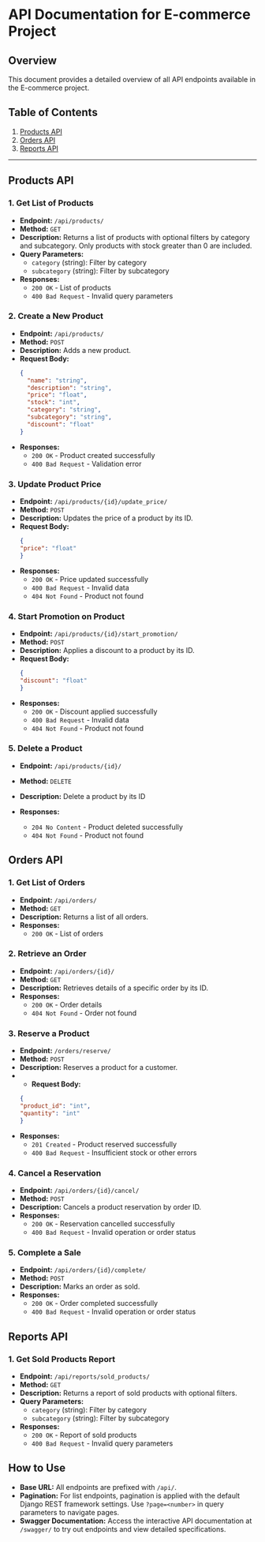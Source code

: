 # API Documentation for E-commerce Project

## Overview
This document provides a detailed overview of all API endpoints available in the E-commerce project.

## Table of Contents
1. [Products API](#products-api)
2. [Orders API](#orders-api)
3. [Reports API](#reports-api)

---

## Products API

### 1. Get List of Products

- **Endpoint:** `/api/products/`
- **Method:** `GET`
- **Description:** Returns a list of products with optional filters by category and subcategory. Only products with stock greater than 0 are included.
- **Query Parameters:**
  - `category` (string): Filter by category
  - `subcategory` (string): Filter by subcategory
- **Responses:**
  - `200 OK` - List of products
  - `400 Bad Request` - Invalid query parameters

### 2. Create a New Product

- **Endpoint:** `/api/products/`
- **Method:** `POST`
- **Description:** Adds a new product.
- **Request Body:**
  ```json
  {
    "name": "string",
    "description": "string",
    "price": "float",
    "stock": "int",
    "category": "string",
    "subcategory": "string",
    "discount": "float"
  }

- **Responses:**
  - `200 OK` -  Product created successfully
  - `400 Bad Request` - Validation error
  

### 3. Update Product Price

- **Endpoint:** `/api/products/{id}/update_price/`
- **Method:** `POST`
- **Description:** Updates the price of a product by its ID.
- **Request Body:**
  ```json
  {
  "price": "float"
  }

- **Responses:**
  - `200 OK` -  Price updated successfully
  - `400 Bad Request` - Invalid data
  - `404 Not Found` - Product not found

### 4. Start Promotion on Product

- **Endpoint:** `/api/products/{id}/start_promotion/`
- **Method:** `POST`
- **Description:** Applies a discount to a product by its ID.
- **Request Body:**
  ```json
  {
  "discount": "float"
  }

- **Responses:**
  - `200 OK` -  Discount applied successfully
  - `400 Bad Request` - Invalid data
  - `404 Not Found` - Product not found

### 5. Delete a Product

- **Endpoint:** `/api/products/{id}/`
- **Method:** `DELETE`
- **Description:** Delete a product by its ID

- **Responses:**
  - `204 No Content` - Product deleted successfully
  - `404 Not Found` - Product not found


## Orders API

### 1. Get List of Orders

- **Endpoint:** `/api/orders/`
- **Method:** `GET`
- **Description:** Returns a list of all orders.
- **Responses:**
  - `200 OK` - List of orders

### 2. Retrieve an Order

- **Endpoint:** `/api/orders/{id}/`
- **Method:** `GET`
- **Description:** Retrieves details of a specific order by its ID.
- **Responses:**
  - `200 OK` - Order details
  - `404 Not Found` - Order not found

### 3. Reserve a Product

- **Endpoint:** `/orders/reserve/`
- **Method:** `POST`
- **Description:** Reserves a product for a customer.
- - **Request Body:**
  ```json
  {
  "product_id": "int",
  "quantity": "int"
  }
- **Responses:**
  - `201 Created` - Product reserved successfully
  - `400 Bad Request` - Insufficient stock or other errors

### 4. Cancel a Reservation

- **Endpoint:** `/api/orders/{id}/cancel/`
- **Method:** `POST`
- **Description:** Cancels a product reservation by order ID.
- **Responses:**
  - `200 OK` - Reservation cancelled successfully
  - `400 Bad Request` - Invalid operation or order status

### 5. Complete a Sale

- **Endpoint:** `/api/orders/{id}/complete/`
- **Method:** `POST`
- **Description:** Marks an order as sold.
- **Responses:**
  - `200 OK` - Order completed successfully
  - `400 Bad Request` - Invalid operation or order status  

## Reports API

### 1. Get Sold Products Report

- **Endpoint:** `/api/reports/sold_products/`
- **Method:** `GET`
- **Description:** Returns a report of sold products with optional filters.
- **Query Parameters:**
  - `category` (string): Filter by category
  - `subcategory` (string): Filter by subcategory
- **Responses:**
  - `200 OK` - Report of sold products
  - `400 Bad Request` -  Invalid query parameters


## How to Use

- **Base URL:** All endpoints are prefixed with `/api/`.
- **Pagination:** For list endpoints, pagination is applied with the default Django REST framework settings. Use `?page=<number>` in query parameters to navigate pages.
- **Swagger Documentation:** Access the interactive API documentation at `/swagger/` to try out endpoints and view detailed specifications.


